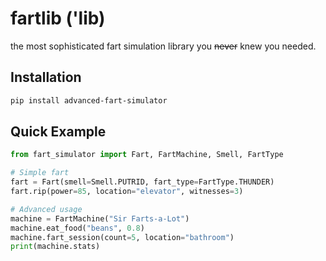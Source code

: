 # fartlib ('lib)

the most sophisticated fart simulation library you ~~never~~ knew you needed.

## Installation

```bash
pip install advanced-fart-simulator
```

## Quick Example

```python
from fart_simulator import Fart, FartMachine, Smell, FartType

# Simple fart
fart = Fart(smell=Smell.PUTRID, fart_type=FartType.THUNDER)
fart.rip(power=85, location="elevator", witnesses=3)

# Advanced usage
machine = FartMachine("Sir Farts-a-Lot")
machine.eat_food("beans", 0.8)
machine.fart_session(count=5, location="bathroom")
print(machine.stats)
```
